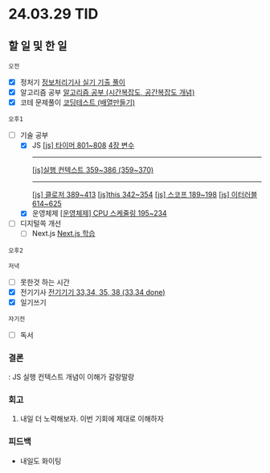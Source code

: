 # 24.03.29 TID

## 할 일 및 한 일

`오전`

- [x] 정처기
      [정보처리기사 실기 기출 풀이](https://www.notion.so/7078c89ef4b745e4beed3440e027efe6?pvs=21)
- [x] 알고리즘 공부
      [알고리즘 공부 (시간복잡도, 공간복잡도 개념)](https://www.notion.so/aa678281d4f64b8fa36ec6038e5c1224?pvs=21)
- [x] 코테 문제풀이
      [코딩테스트 (배열만들기)](https://www.notion.so/e6d8ff6d365d42bdadeef1861dbd8692?pvs=21)

`오후1`

- [ ] 기술 공부
  - [x] JS
        [[js] 타이머 801~808](https://www.notion.so/js-801-808-e9d4963b9c564a14862c2f99ae1923a4?pvs=21)
        [4장 변수](https://www.notion.so/4-5006e5b166a44b3c95d58237de50f67f?pvs=21)
    ***
    [[js]실행 컨텍스트 359~386 (359~370)](https://www.notion.so/js-359-386-359-370-0f124909edeb420fb25b293c343ec376?pvs=21)
    ***
    [[js] 클로저 389~413](https://www.notion.so/js-389-413-9efc1440bf0441309d6e1bb1b6b395f4?pvs=21)
    [[js]this 342~354](https://www.notion.so/js-this-342-354-c75f42dd9f934437a048ad87d5c452f3?pvs=21)
    [[js] 스코프 189~198](https://www.notion.so/js-189-198-3975cfdadbc64befa933e05f253d38e2?pvs=21)
    [[js] 이터러블 614~625](https://www.notion.so/js-614-625-27eb0dd48b464741be7676573383bb56?pvs=21)
  - [x] 운영체제
        [[운영체제] CPU 스케줄링 195~234](https://www.notion.so/CPU-195-234-3cd14cf77bdb43ca97dcf9fe98c63794?pvs=21)
- [ ] 디지털쏙 개선
  - [ ] Next.js
        [Next.js 학습](https://www.notion.so/Next-js-2186ff0d895d4efcabc1827412123ee5?pvs=21)

`오후2`

`저녁`

- [ ] 못한것 하는 시간
- [x] 전기기사
      [전기기기 33,34, 35, 38 (33,34 done)](https://www.notion.so/33-34-35-38-33-34-done-83b4623b8d844b93b8f2dadb13d72ffc?pvs=21)
- [x] 일기쓰기

`자기전`

- [ ] 독서

### 결론

: JS 실행 컨텍스트 개념이 이해가 갈랑말랑

### 회고

1. 내일 더 노력해보자. 이번 기회에 제대로 이해하자

### 피드백

- 내일도 화이팅

